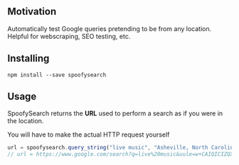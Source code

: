 ## Motivation

Automatically test Google queries pretending to be from any location. Helpful for webscraping, SEO testing, etc.

## Installing
`npm install --save spoofysearch`

## Usage
SpoofySearch returns the **URL** used to perform a search as if you were in the location. 

You will have to make the actual HTTP request yourself 

``` javascript
url = spoofysearch.query_string("live music", "Asheville, North Carolina") 
// url = https://www.google.com/search?q=live%20music&uule=w+CAIQICIZQXNoZXZpbGxlLCBOb3J0aCBDYXJvbGluYQ
```
